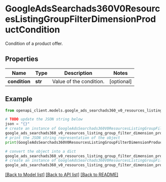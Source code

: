 # GoogleAdsSearchads360V0ResourcesListingGroupFilterDimensionProductCondition

Condition of a product offer.

## Properties

Name | Type | Description | Notes
------------ | ------------- | ------------- | -------------
**condition** | **str** | Value of the condition. | [optional] 

## Example

```python
from openapi_client.models.google_ads_searchads360_v0_resources_listing_group_filter_dimension_product_condition import GoogleAdsSearchads360V0ResourcesListingGroupFilterDimensionProductCondition

# TODO update the JSON string below
json = "{}"
# create an instance of GoogleAdsSearchads360V0ResourcesListingGroupFilterDimensionProductCondition from a JSON string
google_ads_searchads360_v0_resources_listing_group_filter_dimension_product_condition_instance = GoogleAdsSearchads360V0ResourcesListingGroupFilterDimensionProductCondition.from_json(json)
# print the JSON string representation of the object
print(GoogleAdsSearchads360V0ResourcesListingGroupFilterDimensionProductCondition.to_json())

# convert the object into a dict
google_ads_searchads360_v0_resources_listing_group_filter_dimension_product_condition_dict = google_ads_searchads360_v0_resources_listing_group_filter_dimension_product_condition_instance.to_dict()
# create an instance of GoogleAdsSearchads360V0ResourcesListingGroupFilterDimensionProductCondition from a dict
google_ads_searchads360_v0_resources_listing_group_filter_dimension_product_condition_from_dict = GoogleAdsSearchads360V0ResourcesListingGroupFilterDimensionProductCondition.from_dict(google_ads_searchads360_v0_resources_listing_group_filter_dimension_product_condition_dict)
```
[[Back to Model list]](../README.md#documentation-for-models) [[Back to API list]](../README.md#documentation-for-api-endpoints) [[Back to README]](../README.md)


